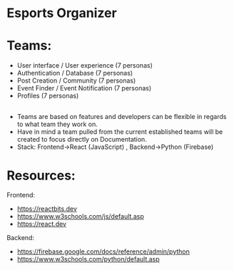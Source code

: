 # Esports Organizer
##
# Teams:

- User interface / User experience (7 personas)
- Authentication / Database (7 personas)
- Post Creation / Community (7 personas)
- Event Finder / Event Notification (7 personas)
- Profiles (7 personas)
##
- Teams are based on features and developers can be flexible in regards to what team they work on.
- Have in mind a team pulled from the current established teams will be created to focus directly on Documentation.
- Stack: Frontend->React (JavaScript) , Backend->Python (Firebase)
##
# Resources:

Frontend:
- https://reactbits.dev
- https://www.w3schools.com/js/default.asp
- https://react.dev

Backend:
- https://firebase.google.com/docs/reference/admin/python
- https://www.w3schools.com/python/default.asp
  
